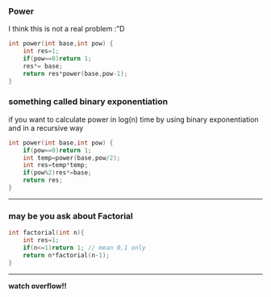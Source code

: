 ### Power

I think this is not a real problem :”D

```cpp
int power(int base,int pow) {
    int res=1;
    if(pow==0)return 1;
    res*= base;
    return res*power(base,pow-1);
}
```

### something called binary exponentiation

if you want to calculate power in log(n) time by using binary exponentiation and in a recursive way


```cpp
int power(int base,int pow) {
    if(pow==0)return 1;
    int temp=power(base,pow/2);
    int res=temp*temp;
    if(pow%2)res*=base;
    return res;
}
```
---

### may be you ask about Factorial

```cpp
int factorial(int n){
    int res=1;
    if(n<=1)return 1; // mean 0,1 only
    return n*factorial(n-1);
}
```

---

**watch overflow!!**